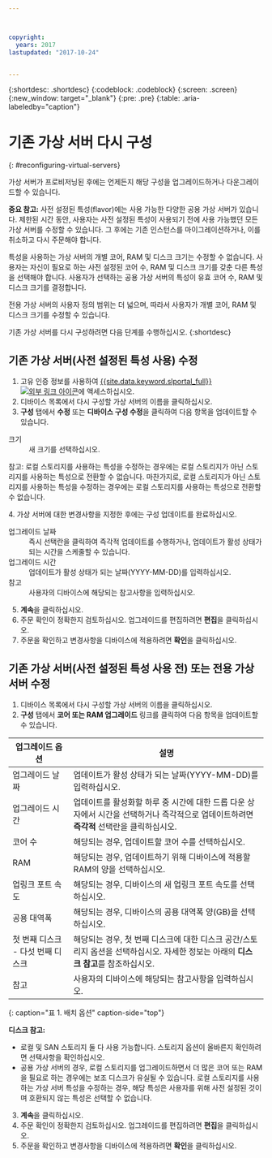 ```yaml
---



copyright:
  years: 2017
lastupdated: "2017-10-24"


---
```


{:shortdesc: .shortdesc}
{:codeblock: .codeblock}
{:screen: .screen}
{:new_window: target="_blank"}
{:pre: .pre}
{:table: .aria-labeledby="caption"}


# 기존 가상 서버 다시 구성
{: #reconfiguring-virtual-servers}

가상 서버가 프로비저닝된 후에는 언제든지 해당 구성을 업그레이드하거나 다운그레이드할 수 있습니다.  

**중요 참고:** 사전 설정된 특성(flavor)에는 사용 가능한 다양한 공용 가상 서버가 있습니다. 제한된 시간 동안, 사용자는 사전 설정된 특성이 사용되기 전에 사용 가능했던 모든 가상 서버를 수정할 수 있습니다. 그 후에는 기존 인스턴스를 마이그레이션하거나, 이를 취소하고 다시 주문해야 합니다. 

특성을 사용하는 가상 서버의 개별 코어, RAM 및 디스크 크기는 수정할 수 없습니다. 사용자는 자신이 필요로 하는 사전 설정된 코어 수, RAM 및 디스크 크기를 갖춘 다른 특성을 선택해야 합니다. 사용자가 선택하는 공용 가상 서버의 특성이 유효 코어 수, RAM 및 디스크 크기를 결정합니다.  

전용 가상 서버의 사용자 정의 범위는 더 넓으며, 따라서 사용자가 개별 코어, RAM 및 디스크 크기를 수정할 수 있습니다.

기존 가상 서버를 다시 구성하려면 다음 단계를 수행하십시오.
{:shortdesc}

## 기존 가상 서버(사전 설정된 특성 사용) 수정
1. 고유 인증 정보를 사용하여 [{{site.data.keyword.slportal_full}} ![외부 링크 아이콘](../icons/launch-glyph.svg "외부 링크 아이콘")](https://control.softlayer.com/)에 액세스하십시오. 
2. 디바이스 목록에서 다시 구성할 가상 서버의 이름을 클릭하십시오.
3. **구성** 탭에서 **수정** 또는 **디바이스 구성 수정**을 클릭하여 다음 항목을 업데이트할 수 있습니다. 
  <dl>
  <dt>크기</dt>
  <dd>새 크기를 선택하십시오.</dd>
  <p><note>참고: 로컬 스토리지를 사용하는 특성을 수정하는 경우에는 로컬 스토리지가 아닌 스토리지를 사용하는 특성으로 전환할 수 없습니다. 마찬가지로, 로컬 스토리지가 아닌 스토리지를 사용하는 특성을 수정하는 경우에는 로컬 스토리지를 사용하는 특성으로 전환할 수 없습니다.
  </note></p>
  </dl>
4. 가상 서버에 대한 변경사항을 지정한 후에는 구성 업데이트를 완료하십시오.
  <dl>
  
  <dt>업그레이드 날짜</dt>
  <dd>즉시 선택란을 클릭하여 즉각적 업데이트를 수행하거나, 업데이트가 활성 상태가 되는 시간을 스케줄할 수 있습니다.</dd>

  <dt>업그레이드 시간</dt>
  <dd>업데이트가 활성 상태가 되는 날짜(YYYY-MM-DD)를 입력하십시오.</dd>

  <dt>참고</dt>
  <dd>사용자의 디바이스에 해당되는 참고사항을 입력하십시오. </dd>
  </dl>

5. **계속**을 클릭하십시오.
6. 주문 확인이 정확한지 검토하십시오.  업그레이드를 편집하려면 **편집**을 클릭하십시오.
7. 주문을 확인하고 변경사항을 디바이스에 적용하려면 **확인**을 클릭하십시오.

## 기존 가상 서버(사전 설정된 특성 사용 전) 또는 전용 가상 서버 수정
1. 디바이스 목록에서 다시 구성할 가상 서버의 이름을 클릭하십시오.
2. **구성** 탭에서 **코어 또는 RAM 업그레이드** 링크를 클릭하여 다음 항목을 업데이트할 수 있습니다. 
  
|업그레이드 옵션       |설명                                                                                                |
| ----------------------- | ----------------------------------------------------------------------------------------------------------- |
|업그레이드 날짜            |업데이트가 활성 상태가 되는 날짜(YYYY-MM-DD)를 입력하십시오.                                                |
|업그레이드 시간            |업데이트를 활성화할 하루 중 시간에 대한 드롭 다운 상자에서 시간을 선택하거나 즉각적으로 업데이트하려면 **즉각적** 선택란을 클릭하십시오.                                                                                        |
|코어 수                   |해당되는 경우, 업데이트할 코어 수를 선택하십시오. |
|RAM                     |해당되는 경우, 업데이트하기 위해 디바이스에 적용할 RAM의 양을 선택하십시오.   |
|업링크 포트 속도      |해당되는 경우, 디바이스의 새 업링크 포트 속도를 선택하십시오. |
|공용 대역폭        |해당되는 경우, 디바이스의 공용 대역폭 양(GB)을 선택하십시오.   |
|첫 번째 디스크 - 다섯 번째 디스크 |해당되는 경우, 첫 번째 디스크에 대한 디스크 공간/스토리지 옵션을 선택하십시오. 자세한 정보는 아래의 **디스크 참고**를 참조하십시오.                                                                                                                               |
|참고                   |사용자의 디바이스에 해당되는 참고사항을 입력하십시오.                                                                 |
{: caption="표 1. 배치 옵션" caption-side="top"}   
  
  **디스크 참고:**
  * 로컬 및 SAN 스토리지 둘 다 사용 가능합니다.  스토리지 옵션이 올바른지 확인하려면 선택사항을 확인하십시오.
  * 공용 가상 서버의 경우, 로컬 스토리지를 업그레이드하면서 더 많은 코어 또는 RAM을 필요로 하는 경우에는 보조 디스크가 유실될 수 있습니다. 로컬 스토리지를 사용하는 가상 서버 특성을 수정하는 경우, 해당 특성은 사용자를 위해 사전 설정된 것이며 호환되지 않는 특성은 선택할 수 없습니다.
3. **계속**을 클릭하십시오.
4. 주문 확인이 정확한지 검토하십시오.  업그레이드를 편집하려면 **편집**을 클릭하십시오.
5. 주문을 확인하고 변경사항을 디바이스에 적용하려면 **확인**을 클릭하십시오.
